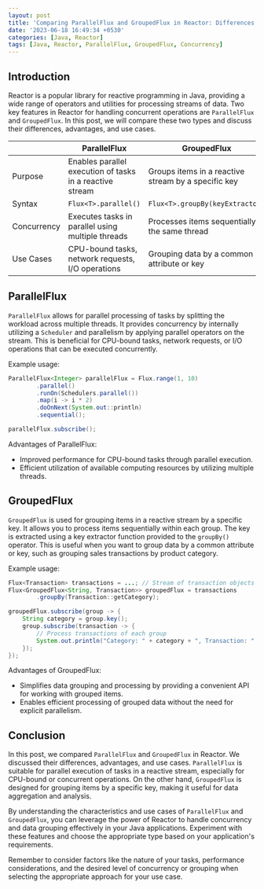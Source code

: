 ```yaml
---
layout: post
title: 'Comparing ParallelFlux and GroupedFlux in Reactor: Differences and Use Cases'
date: '2023-06-18 16:49:34 +0530'
categories: [Java, Reactor]
tags: [Java, Reactor, ParallelFlux, GroupedFlux, Concurrency]
---
```

## Introduction

Reactor is a popular library for reactive programming in Java, providing a wide range of operators and utilities for processing streams of data. Two key features in Reactor for handling concurrent operations are `ParallelFlux` and `GroupedFlux`. In this post, we will compare these two types and discuss their differences, advantages, and use cases.

|        | ParallelFlux                                           | GroupedFlux                                    |
|--------|--------------------------------------------------------|------------------------------------------------|
| Purpose| Enables parallel execution of tasks in a reactive stream | Groups items in a reactive stream by a specific key |
| Syntax | `Flux<T>.parallel()`                                    | `Flux<T>.groupBy(keyExtractor)`                 |
| Concurrency | Executes tasks in parallel using multiple threads     | Processes items sequentially in the same thread |
| Use Cases | CPU-bound tasks, network requests, I/O operations     | Grouping data by a common attribute or key      |

## ParallelFlux

`ParallelFlux` allows for parallel processing of tasks by splitting the workload across multiple threads. It provides concurrency by internally utilizing a `Scheduler` and parallelism by applying parallel operators on the stream. This is beneficial for CPU-bound tasks, network requests, or I/O operations that can be executed concurrently.

Example usage:

```java
ParallelFlux<Integer> parallelFlux = Flux.range(1, 10)
        .parallel()
        .runOn(Schedulers.parallel())
        .map(i -> i * 2)
        .doOnNext(System.out::println)
        .sequential();

parallelFlux.subscribe();
```

Advantages of ParallelFlux:
- Improved performance for CPU-bound tasks through parallel execution.
- Efficient utilization of available computing resources by utilizing multiple threads.

## GroupedFlux

`GroupedFlux` is used for grouping items in a reactive stream by a specific key. It allows you to process items sequentially within each group. The key is extracted using a key extractor function provided to the `groupBy()` operator. This is useful when you want to group data by a common attribute or key, such as grouping sales transactions by product category.

Example usage:

```java
Flux<Transaction> transactions = ...; // Stream of transaction objects
Flux<GroupedFlux<String, Transaction>> groupedFlux = transactions
        .groupBy(Transaction::getCategory);

groupedFlux.subscribe(group -> {
    String category = group.key();
    group.subscribe(transaction -> {
        // Process transactions of each group
        System.out.println("Category: " + category + ", Transaction: " + transaction);
    });
});
```

Advantages of GroupedFlux:
- Simplifies data grouping and processing by providing a convenient API for working with grouped items.
- Enables efficient processing of grouped data without the need for explicit parallelism.

## Conclusion

In this post, we compared `ParallelFlux` and `GroupedFlux` in Reactor. We discussed their differences, advantages, and use cases. `ParallelFlux` is suitable for parallel execution of tasks in a reactive stream, especially for CPU-bound or concurrent operations. On the other hand, `GroupedFlux` is designed for grouping items by a specific key, making it useful for data aggregation and analysis.

By understanding the characteristics and use cases of `ParallelFlux` and `GroupedFlux`, you can leverage the power of Reactor to handle concurrency and data grouping effectively in your Java applications. Experiment with these features and choose the appropriate type based on your application's requirements.

Remember to consider factors like the nature of your tasks, performance considerations, and the desired level of concurrency or grouping when selecting the appropriate approach for your use case.